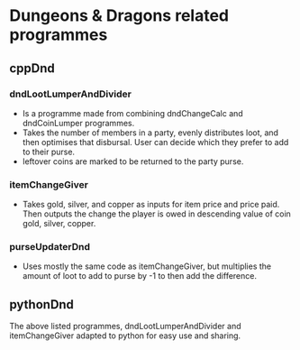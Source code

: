 # Dungeons & Dragons related programmes


## cppDnd
### dndLootLumperAndDivider
- Is a programme made from combining dndChangeCalc and dndCoinLumper programmes.
- Takes the number of members in a party, evenly distributes loot, and then optimises that disbursal. User can decide which they prefer to add to their purse.
- leftover coins are marked to be returned to the party purse.

### itemChangeGiver
- Takes gold, silver, and copper as inputs for item price and price paid. Then outputs the change the player is owed in descending value of coin gold, silver, copper.

### purseUpdaterDnd
- Uses mostly the same code as itemChangeGiver, but multiplies the amount of loot to add to purse by -1 to then add the difference.

## pythonDnd
The above listed programmes, dndLootLumperAndDivider and itemChangeGiver adapted to python for easy use and sharing.

